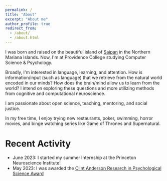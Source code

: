 ```yaml
---
permalink: /
title: "About"
excerpt: "About me"
author_profile: true
redirect_from: 
  - /about/
  - /about.html
---
```


I was born and raised on the beautiful island of [Saipan](https://en.wikipedia.org/wiki/Saipan) in the Northern Mariana Islands. Now, I'm at Providence College studying Computer Science & Psychology.

Broadly, I'm interested in language, learning, and attention. How is information/input (such as language) that we retrieve from the natural world encoded in our minds? How does the brain/mind allow us to learn from the world? I intend on exploring these questions and more utilizing methods from cognitive and computational neuroscience.

I am passionate about open science, teaching, mentoring, and social justice. 

In my free time, I enjoy trying new restaurants, poker, swimming, horror movies, and binge watching series like Game of Thrones and Supernatural. 


Recent Activity
======
  * June 2023: I started my summer Internship at the  Princeton Neuroscience Institute!
  * May 2023: I was awarded the [Clint Anderson Research in Psychological Science Award](https://psychology.providence.edu/anderson-award/carps-winners/)
